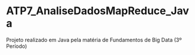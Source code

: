 # ATP7_AnaliseDadosMapReduce_Java
 Projeto realizado em Java pela matéria de Fundamentos de Big Data (3º Período)
